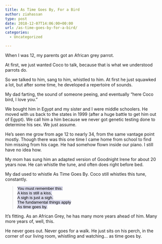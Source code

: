 ```yaml
---
title: As Time Goes By, For a Bird
author: ziahassan
type: post
date: 2018-12-07T14:06:00+00:00
url: /as-time-goes-by-for-a-bird/
categories:
  - Uncategorized

---
```

When I was 12, my parents got an African grey parrot.

At first, we just wanted Coco to talk, because that is what we understood parrots do.

So we talked to him, sang to him, whistled to him. At first he just squawked a lot, but after some time, he developed a repertoire of sounds.

My dad farting, the sound of someone peeing, and eventually “here Coco bird, I love you.”

We bought him in Egypt and my sister and I were middle schoolers. He moved with us back to the states in 1999 (after a huge battle to get him out of Egypt). We call him a him because we never got genetic testing done to determine his sex. We just assume.

He&#8217;s seen me grow from age 12 to nearly 34, from the same vantage point mostly. Though there was this one time I came home from school to find him missing from his cage. He had somehow flown inside our piano. I still have no idea how.

My mom has sung him an adapted version of Goodnight Irene for about 20 years now. He can whistle the tune, and often does right before bed.

My dad used to whistle As Time Goes By. Coco still whistles this tune, constantly.

> <span style="caret-color: rgb(0, 0, 0); color: rgb(0, 0, 0); font-family: Verdana, Arial; font-size: 13.399999618530273px; font-style: normal; font-variant-caps: normal; font-weight: normal; letter-spacing: normal; orphans: auto; text-align: center; text-indent: 0px; text-transform: none; white-space: normal; widows: auto; word-spacing: 0px; -webkit-tap-highlight-color: rgba(0, 0, 0, 0); -webkit-text-size-adjust: 100%; -webkit-text-stroke-width: 0px; background-color: rgb(221, 221, 238); text-decoration: none; display: inline !important; float: none">You must remember this:</span>  
> <span style="caret-color: rgb(0, 0, 0); color: rgb(0, 0, 0); font-family: Verdana, Arial; font-size: 13.399999618530273px; font-style: normal; font-variant-caps: normal; font-weight: normal; letter-spacing: normal; orphans: auto; text-align: center; text-indent: 0px; text-transform: none; white-space: normal; widows: auto; word-spacing: 0px; -webkit-tap-highlight-color: rgba(0, 0, 0, 0); -webkit-text-size-adjust: 100%; -webkit-text-stroke-width: 0px; background-color: rgb(221, 221, 238); text-decoration: none; display: inline !important; float: none">A kiss is still a kiss,</span>  
> <span style="caret-color: rgb(0, 0, 0); color: rgb(0, 0, 0); font-family: Verdana, Arial; font-size: 13.399999618530273px; font-style: normal; font-variant-caps: normal; font-weight: normal; letter-spacing: normal; orphans: auto; text-align: center; text-indent: 0px; text-transform: none; white-space: normal; widows: auto; word-spacing: 0px; -webkit-tap-highlight-color: rgba(0, 0, 0, 0); -webkit-text-size-adjust: 100%; -webkit-text-stroke-width: 0px; background-color: rgb(221, 221, 238); text-decoration: none; display: inline !important; float: none">A sigh is just a sigh.</span>  
> <span style="caret-color: rgb(0, 0, 0); color: rgb(0, 0, 0); font-family: Verdana, Arial; font-size: 13.399999618530273px; font-style: normal; font-variant-caps: normal; font-weight: normal; letter-spacing: normal; orphans: auto; text-align: center; text-indent: 0px; text-transform: none; white-space: normal; widows: auto; word-spacing: 0px; -webkit-tap-highlight-color: rgba(0, 0, 0, 0); -webkit-text-size-adjust: 100%; -webkit-text-stroke-width: 0px; background-color: rgb(221, 221, 238); text-decoration: none; display: inline !important; float: none">The fundamental things apply</span>  
> <span style="caret-color: rgb(0, 0, 0); color: rgb(0, 0, 0); font-family: Verdana, Arial; font-size: 13.399999618530273px; font-style: normal; font-variant-caps: normal; font-weight: normal; letter-spacing: normal; orphans: auto; text-align: center; text-indent: 0px; text-transform: none; white-space: normal; widows: auto; word-spacing: 0px; -webkit-tap-highlight-color: rgba(0, 0, 0, 0); -webkit-text-size-adjust: 100%; -webkit-text-stroke-width: 0px; background-color: rgb(221, 221, 238); text-decoration: none; display: inline !important; float: none">As time goes by.</span>

It&#8217;s fitting. As an African Grey, he has many more years ahead of him. Many more years of, well, this.

He never goes out. Never goes for a walk. He just sits on his perch, in the corner of our living room, whistling and watching&#8230; as time goes by.